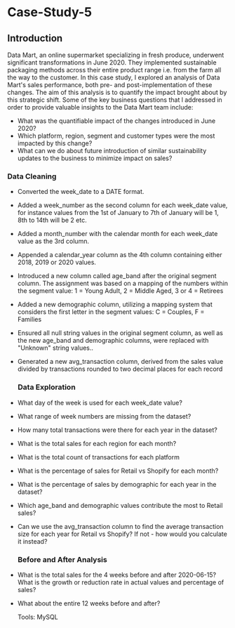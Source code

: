 # Case-Study-5
## Introduction
Data Mart, an online supermarket specializing in fresh produce, underwent significant transformations in June 2020. They implemented sustainable packaging methods across their entire product range i.e. from the farm all the way to the customer. In this case study, I explored an analysis of Data Mart's sales performance, both pre- and post-implementation of these changes. The aim of this analysis is to quantify the impact brought about by this strategic shift.
Some of the key business questions that l addressed in order to provide valuable insights to the Data Mart team include:
* What was the quantifiable impact of the changes introduced in June 2020?
* Which platform, region, segment and customer types were the most impacted by this change?
* What can we do about future introduction of similar sustainability updates to the business to minimize impact on sales?

### Data Cleaning
* Converted the week_date to a DATE format.
* Added a week_number as the second column for each week_date value, for instance values from the 1st of January to 7th of January will be 1, 8th to 14th will be 2 etc.
* Added a month_number with the calendar month for each week_date value as the 3rd column.
* Appended a calendar_year column as the 4th column containing either 2018, 2019 or 2020 values.
* Introduced a new column called age_band after the original segment column. The assignment was based on a mapping of the numbers within the segment value: 1 = Young Adult, 2 = Middle Aged, 3 or 4 = Retirees
* Added a new demographic column, utilizing a mapping system that considers the first letter in the segment values: C = Couples, F = Families
* Ensured all null string values in the original segment column, as well as the new age_band and demographic columns, were replaced with "Unknown" string values..
* Generated a new avg_transaction column, derived from the sales value divided by transactions rounded to two decimal places for each record

  ### Data Exploration
* What day of the week is used for each week_date value?
* What range of week numbers are missing from the dataset?
* How many total transactions were there for each year in the dataset?
* What is the total sales for each region for each month?
* What is the total count of transactions for each platform
* What is the percentage of sales for Retail vs Shopify for each month?
* What is the percentage of sales by demographic for each year in the dataset?
* Which age_band and demographic values contribute the most to Retail sales?
* Can we use the avg_transaction column to find the average transaction size for each year for Retail vs Shopify? If not - how would you calculate it instead?

  ### Before and After Analysis
* What is the total sales for the 4 weeks before and after 2020-06-15? What is the growth or reduction rate in actual values and percentage of sales?
* What about the entire 12 weeks before and after?

  Tools: MySQL
